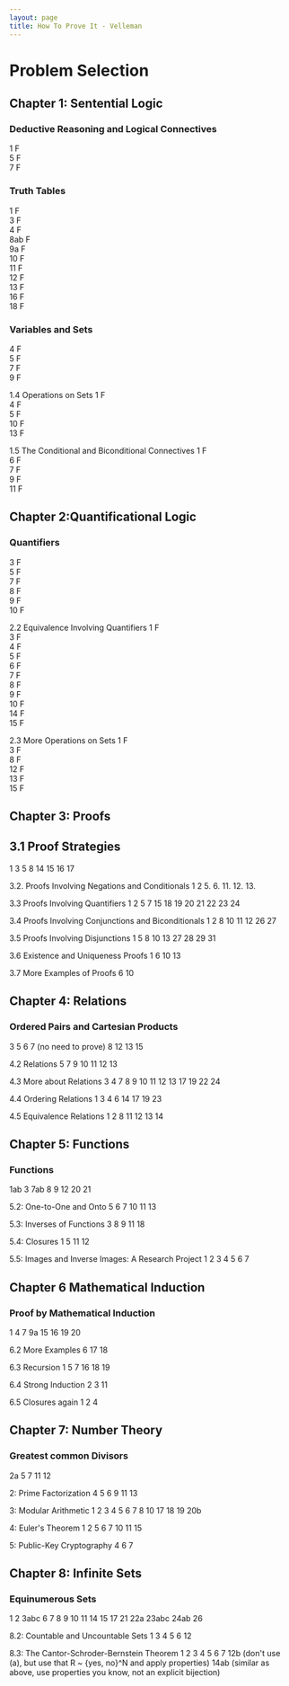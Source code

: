 ```yaml
---
layout: page
title: How To Prove It - Velleman
--- 
```


# Problem Selection
## Chapter 1: Sentential Logic
### Deductive Reasoning and Logical Connectives
1 F   
5 F  
7 F  

### Truth Tables
1 F  
3 F  
4 F  
8ab F  
9a F  
10 F  
11 F  
12 F  
13 F  
16 F   
18 F   

### Variables and Sets
4 F   
5 F  
7 F  
9 F  

1.4 Operations on Sets
1 F  
4 F  
5 F  
10 F  
13 F  

1.5 The Conditional and Biconditional Connectives
1 F  
6 F  
7 F  
9 F  
11 F  

## Chapter 2:Quantificational Logic
### Quantifiers
3 F  
5 F  
7 F  
8 F  
9 F  
10 F  

2.2 Equivalence Involving Quantifiers
1 F  
3 F  
4 F  
5 F  
6 F  
7 F  
8 F  
9 F  
10 F  
14 F  
15 F  

2.3 More Operations on Sets
1 F  
3 F  
8 F  
12 F  
13 F  
15 F  

## Chapter 3: Proofs
## 3.1 Proof Strategies
1 
3 
5 
8 
14 
15 
16 
17 

3.2. Proofs Involving Negations and Conditionals 
1 
2 
5.
6.
11.
12.
13.

3.3 Proofs Involving Quantifiers
1
2
5
7
15
18
19
20
21
22
23
24

3.4 Proofs Involving Conjunctions and Biconditionals
1
2
8
10
11
12
26
27

3.5 Proofs Involving Disjunctions
1
5
8
10
13
27
28
29
31

3.6 Existence and Uniqueness Proofs
1
6
10
13

3.7 More Examples of Proofs
6
10

## Chapter 4: Relations
### Ordered Pairs and Cartesian Products
3
5
6
7 (no need to prove)
8
12
13
15

4.2 Relations
5
7
9
10
11
12
13

4.3 More about Relations
3
4
7
8
9
10
11
12
13
17
19
22
24

4.4 Ordering Relations
1
3
4
6
14
17
19
23

4.5 Equivalence Relations
1
2
8
11
12
13
14

## Chapter 5: Functions
### Functions
1ab
3
7ab
8
9
12
20
21

5.2: One-to-One and Onto
5
6
7
10
11
13

5.3: Inverses of Functions
3
8
9
11
18

5.4: Closures
1
5
11
12

5.5: Images and Inverse Images: A Research Project
1
2
3
4
5
6
7 

## Chapter 6 Mathematical Induction
### Proof by Mathematical Induction
1
4
7
9a
15
16
19
20

6.2 More Examples
6
17
18

6.3 Recursion
1
5
7
16
18
19

6.4 Strong Induction
2
3
11

6.5 Closures again
1
2
4

## Chapter 7: Number Theory
### Greatest common Divisors
2a
5
7
11
12

2: Prime Factorization
4
5
6
9
11
13

3: Modular Arithmetic
1
2
3
4
5
6
7
8
10
17
18
19
20b

4: Euler's Theorem
1
2
5
6
7
10
11
15

5: Public-Key Cryptography
4
6
7 

## Chapter 8: Infinite Sets
### Equinumerous Sets
1
2
3abc
6
7
8
9
10
11
14
15
17
21
22a
23abc
24ab
26

8.2: Countable and Uncountable Sets
1
3
4
5
6
12

8.3: The Cantor-Schroder-Bernstein Theorem
1
2
3
4
5
6
7
12b (don't use (a), but use that R ~ {yes, no}^N and apply properties)
14ab (similar as above, use properties you know, not an explicit bijection) 

